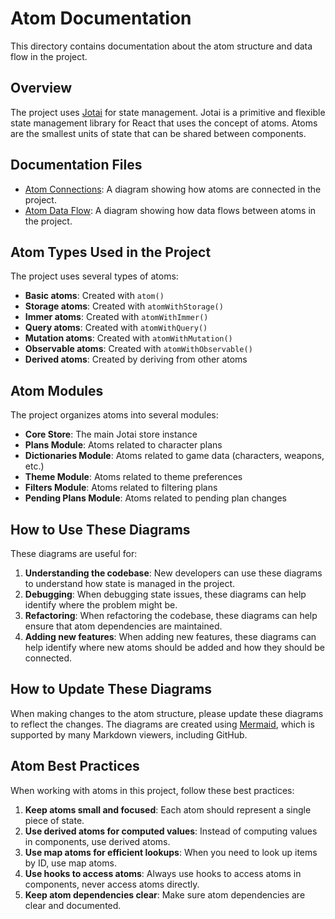 # Atom Documentation

This directory contains documentation about the atom structure and data flow in the project.

## Overview

The project uses [Jotai](https://jotai.org/) for state management. Jotai is a primitive and flexible state management library for React that uses the concept of atoms. Atoms are the smallest units of state that can be shared between components.

## Documentation Files

- [Atom Connections](atom-connections.md): A diagram showing how atoms are connected in the project.
- [Atom Data Flow](atom-data-flow.md): A diagram showing how data flows between atoms in the project.

## Atom Types Used in the Project

The project uses several types of atoms:

- **Basic atoms**: Created with `atom()`
- **Storage atoms**: Created with `atomWithStorage()`
- **Immer atoms**: Created with `atomWithImmer()`
- **Query atoms**: Created with `atomWithQuery()`
- **Mutation atoms**: Created with `atomWithMutation()`
- **Observable atoms**: Created with `atomWithObservable()`
- **Derived atoms**: Created by deriving from other atoms

## Atom Modules

The project organizes atoms into several modules:

- **Core Store**: The main Jotai store instance
- **Plans Module**: Atoms related to character plans
- **Dictionaries Module**: Atoms related to game data (characters, weapons, etc.)
- **Theme Module**: Atoms related to theme preferences
- **Filters Module**: Atoms related to filtering plans
- **Pending Plans Module**: Atoms related to pending plan changes

## How to Use These Diagrams

These diagrams are useful for:

1. **Understanding the codebase**: New developers can use these diagrams to understand how state is managed in the project.
2. **Debugging**: When debugging state issues, these diagrams can help identify where the problem might be.
3. **Refactoring**: When refactoring the codebase, these diagrams can help ensure that atom dependencies are maintained.
4. **Adding new features**: When adding new features, these diagrams can help identify where new atoms should be added and how they should be connected.

## How to Update These Diagrams

When making changes to the atom structure, please update these diagrams to reflect the changes. The diagrams are created using [Mermaid](https://mermaid.js.org/), which is supported by many Markdown viewers, including GitHub.

## Atom Best Practices

When working with atoms in this project, follow these best practices:

1. **Keep atoms small and focused**: Each atom should represent a single piece of state.
2. **Use derived atoms for computed values**: Instead of computing values in components, use derived atoms.
3. **Use map atoms for efficient lookups**: When you need to look up items by ID, use map atoms.
4. **Use hooks to access atoms**: Always use hooks to access atoms in components, never access atoms directly.
5. **Keep atom dependencies clear**: Make sure atom dependencies are clear and documented.
